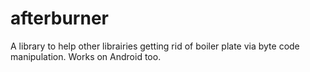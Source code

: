 afterburner
===========

A library to help other librairies getting rid of boiler plate via byte code manipulation. Works on Android too. 
